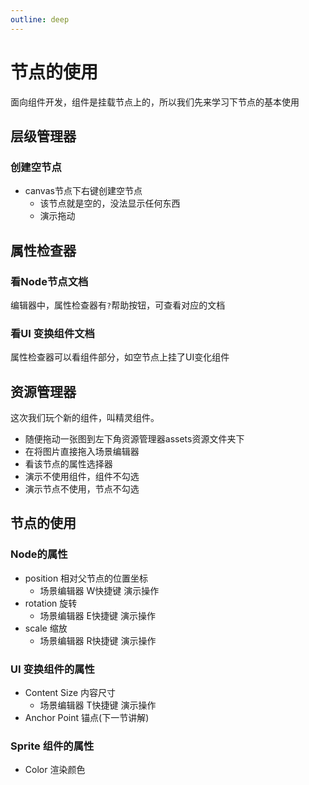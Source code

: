 ```yaml
---
outline: deep
---
```

# 节点的使用

面向组件开发，组件是挂载节点上的，所以我们先来学习下节点的基本使用

## 层级管理器

### 创建空节点

- canvas节点下右键创建空节点
  - 该节点就是空的，没法显示任何东西
  - 演示拖动

## 属性检查器

### 看Node节点文档

编辑器中，属性检查器有`?`帮助按钮，可查看对应的文档

### 看UI 变换组件文档

属性检查器可以看组件部分，如空节点上挂了UI变化组件

## 资源管理器

这次我们玩个新的组件，叫精灵组件。

- 随便拖动一张图到左下角资源管理器assets资源文件夹下
- 在将图片直接拖入场景编辑器
- 看该节点的属性选择器
- 演示不使用组件，组件不勾选
- 演示节点不使用，节点不勾选

## 节点的使用

### Node的属性

- position 相对父节点的位置坐标
  - 场景编辑器 W快捷键 演示操作
- rotation 旋转
  - 场景编辑器 E快捷键 演示操作
- scale 缩放
  - 场景编辑器 R快捷键 演示操作

### UI 变换组件的属性

- Content Size 内容尺寸
  - 场景编辑器 T快捷键 演示操作
- Anchor Point 锚点(下一节讲解)  

### Sprite 组件的属性

- Color 渲染颜色
